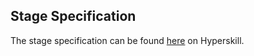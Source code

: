 ## Stage Specification

The stage specification can be found [here](https://hyperskill.org/projects/69/stages/377/implement) on Hyperskill.